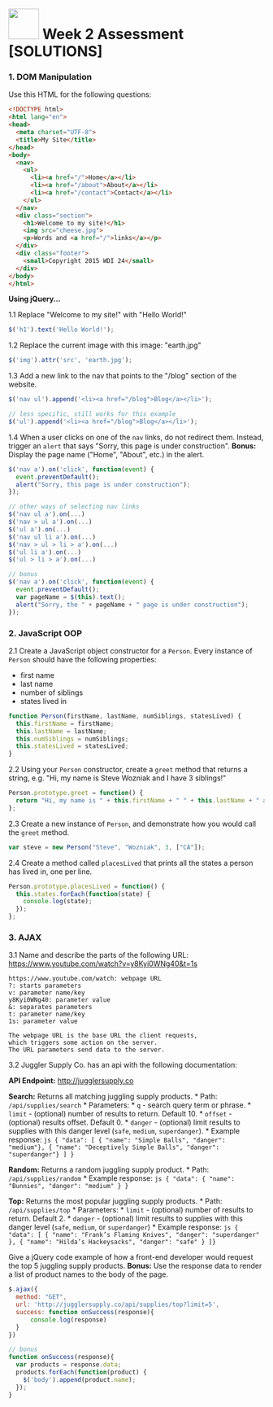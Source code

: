 # <img src="https://cloud.githubusercontent.com/assets/7833470/10899314/63829980-8188-11e5-8cdd-4ded5bcb6e36.png" height="60"> Week 2 Assessment [SOLUTIONS]

### 1. DOM Manipulation

Use this HTML for the following questions:

```html
<!DOCTYPE html>
<html lang="en">
<head>
  <meta charset="UTF-8">
  <title>My Site</title>
</head>
<body>
  <nav>
    <ul>
      <li><a href="/">Home</a></li>
      <li><a href="/about">About</a></li>
      <li><a href="/contact">Contact</a></li>
    </ul>
  </nav>
  <div class="section">
    <h1>Welcome to my site!</h1>
    <img src="cheese.jpg">
    <p>Words and <a href="/">links</a></p>
  </div>
  <div class="footer">
    <small>Copyright 2015 WDI 24</small>
  </div>
</body>
</html>
```

**Using jQuery...**

1.1 Replace "Welcome to my site!" with "Hello World!"

  ```js
  $('h1').text('Hello World!');
  ```

1.2 Replace the current image with this image: "earth.jpg"

  ```js
  $('img').attr('src', 'earth.jpg');
  ```

1.3 Add a new link to the nav that points to the "/blog" section of the website.

  ```js
  $('nav ul').append('<li><a href="/blog">Blog</a></li>');

  // less specific, still works for this example
  $('ul').append('<li><a href="/blog">Blog</a></li>');
  ```

1.4 When a user clicks on one of the `nav` links, do not redirect them. Instead, trigger an `alert` that says "Sorry, this page is under construction". **Bonus:** Display the page name ("Home", "About", etc.) in the alert.

  ```js
  $('nav a').on('click', function(event) {
    event.preventDefault();
    alert("Sorry, this page is under construction");
  });

  // other ways of selecting nav links
  $('nav ul a').on(...)
  $('nav > ul a').on(...)
  $('ul a').on(...)
  $('nav ul li a').on(...)
  $('nav > ul > li > a').on(...)
  $('ul li a').on(...)
  $('ul > li > a').on(...)

  // bonus
  $('nav a').on('click', function(event) {
    event.preventDefault();
    var pageName = $(this).text();
    alert("Sorry, the " + pageName + " page is under construction");
  });
  ```

### 2. JavaScript OOP

2.1 Create a JavaScript object constructor for a `Person`. Every instance of `Person` should have the following properties:
  * first name
  * last name
  * number of siblings
  * states lived in

  ```js
  function Person(firstName, lastName, numSiblings, statesLived) {
    this.firstName = firstName;
    this.lastName = lastName;
    this.numSiblings = numSiblings;
    this.statesLived = statesLived;
  }
  ```

2.2 Using your `Person` constructor, create a `greet` method that returns a string, e.g. "Hi, my name is Steve Wozniak and I have 3 siblings!"

  ```js
  Person.prototype.greet = function() {
    return "Hi, my name is " + this.firstName + " " + this.lastName + " and I have " + this.numSiblings + " siblings!";
  };
  ```

2.3 Create a new instance of `Person`, and demonstrate how you would call the `greet` method.

  ```js
  var steve = new Person("Steve", "Wozniak", 3, ["CA"]);
  ```

2.4 Create a method called `placesLived` that prints all the states a person has lived in, one per line.

  ```js
  Person.prototype.placesLived = function() {
    this.states.forEach(function(state) {
      console.log(state);
    });
  };
  ```

### 3. AJAX

3.1 Name and describe the parts of the following URL: https://www.youtube.com/watch?v=y8Kyi0WNg40&t=1s

  ```
  https://www.youtube.com/watch: webpage URL
  ?: starts parameters
  v: parameter name/key
  y8Kyi0WNg40: parameter value
  &: separates parameters
  t: parameter name/key
  1s: parameter value

  The webpage URL is the base URL the client requests,
  which triggers some action on the server.
  The URL parameters send data to the server.
  ```

3.2 Juggler Supply Co. has an api with the following documentation:

  **API Endpoint:** http://jugglersupply.co

  **Search:** Returns all matching juggling supply products.
    * Path: `/api/supplies/search`
    * Parameters:
      * `q` - search query term or phrase.
      * `limit` - (optional) number of results to return. Default 10.
      * `offset` - (optional) results offset. Default 0.
      * `danger` - (optional) limit results to supplies with this danger level (`safe`, `medium`, `superdanger`).
    * Example response:
      ```js
      { "data": [
        { "name": "Simple Balls", "danger": "medium"},
        { "name": "Deceptively Simple Balls", "danger": "superdanger"}
      ] }
      ```

  **Random:** Returns a random juggling supply product.
    * Path: `/api/supplies/random`
    * Example response:
      ```js
      { "data": { "name": "Bunnies", "danger": "medium" } }
      ```

  **Top:** Returns the most popular juggling supply products.
    * Path: `/api/supplies/top`
    * Parameters:
      * `limit` - (optional) number of results to return. Default 2.
      * `danger` - (optional) limit results to supplies with this danger level (`safe`, `medium`, or `superdanger`)
	  * Example response:
      ```js
      { "data": [
        { "name": "Frank’s Flaming Knives", "danger": "superdanger" },
        { "name": "Hilda’s Hackeysacks", "danger": "safe" }
      ]}
      ```

  Give a jQuery code example of how a front-end developer would request the top 5 juggling supply products. **Bonus:** Use the response data to render a list of product names to the body of the page.

  ```js
  $.ajax({
    method: "GET",
    url: 'http://jugglersupply.co/api/supplies/top?limit=5',
    success: function onSuccess(response){
    	console.log(response)
    }
  })

  // bonus
  function onSuccess(response){
    var products = response.data;
    products.forEach(function(product) {
      $('body').append(product.name);
    });
  }
  ```
